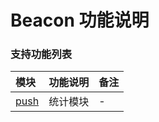 # Beacon 功能说明

### 支持功能列表

| 模块 | 功能说明 | 备注 |
| :-- | :------- | :--- |
| [push](push.md) | 统计模块 | - |

